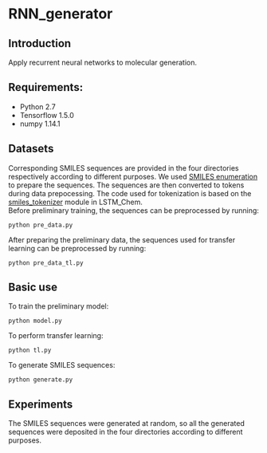 # RNN_generator

## Introduction
Apply recurrent neural networks to molecular generation.

## Requirements:
* Python 2.7
* Tensorflow 1.5.0
* numpy 1.14.1

## Datasets
Corresponding SMILES sequences are provided in the four directories respectively according to different purposes.
We used [SMILES enumeration](https://github.com/Ebjerrum/SMILES-enumeration) to prepare the sequences.
The sequences are then converted to tokens during data prepocessing. The code used for tokenization is based on the [smiles_tokenizer](https://github.com/topazape/LSTM_Chem/blob/master/lstm_chem/utils/smiles_tokenizer.py) module in LSTM_Chem.  
Before preliminary training, the sequences can be preprocessed by running:
```
python pre_data.py
```
After preparing the preliminary data, the sequences used for transfer learning can be preprocessed by running:
```
python pre_data_tl.py
```

## Basic use
To train the preliminary model:
```
python model.py
```
To perform transfer learning:
```
python tl.py
```
To generate SMILES sequences:
```
python generate.py
```

## Experiments
The SMILES sequences were generated at random, so all the generated sequences were deposited in the four directories according to different purposes.
